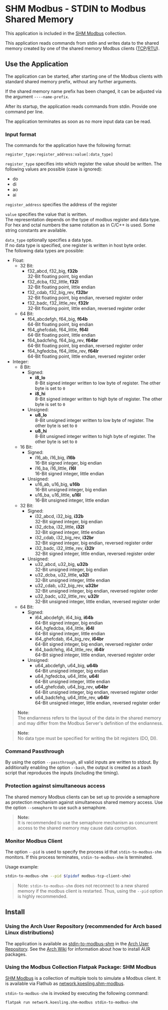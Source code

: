 # SHM Modbus - STDIN to Modbus Shared Memory

This application is included in the [SHM Modbus](../../index.md) collection.

This application reads commands from stdin and writes data to the shared memory created by one of the shared memory Modbus clients ([TCP](../../modbus_clients/tcp/index.md)/[RTU](../../modbus_clients/rtu/index.md)).


## Use the Application

The application can be started, after starting one of the Modbus clients with standard shared memory prefix, without any further arguments.

If the shared memory name prefix has been changed, it can be adjusted via the argument ```----name-prefix```.

After its startup, the application reads commands from stdin. 
Provide one command per line.

The application terminates as soon as no more input data can be read.

### Input format

The commands for the application have the following format:
```
register_type:register_address:value[:data_type]
```

```register_type``` specifies into which register the value should be written.
The following values are possible (case is ignored):
- do
- di
- ao
- ai

```register_address``` specifies the address of the register

```value``` specifies the value that is written.  
The representation depends on the type of modbus register and data type.
For hex and octal numbers the same notation as in C/C++ is used.
Some string constants are available.

```data_type``` optionally specifies a data type.  
If no data type is specified, one register is written in host byte order.  
The following data types are possible:
- Float:
  - 32 Bit:
    - f32_abcd, f32_big, **f32b**  
      32-Bit floating point, big endian
    - f32_dcba, f32_little, **f32l**  
      32-Bit floating point, little endian
    - f32_cdab, f32_big_rev, **f32br**  
      32-Bit floating point, big endian, reversed register order
    - f32_badc, f32_little_rev, **f32lr**  
      32-Bit floating point, little endian, reversed register order
  - 64 Bit:
    - f64_abcdefgh, f64_big, **f64b**  
      64-Bit floating point, big endian
    - f64_ghefcdab, f64_little, **f64l**  
      64-Bit floating point, little endian
    - f64_badcfehg, f64_big_rev, **f64br**  
      64-Bit floating point, big endian, reversed register order
    - f64_hgfedcba, f64_little_rev, **f64lr**  
      64-Bit floating point, little endian, reversed register order
- Integer:
  - 8 Bit:
    - Signed:
      - **i8_lo**  
        8-Bit signed integer written to low byte of register.
        The other byte is set to ```0```
      - **i8_hi**  
        8-Bit signed integer written to high byte of register.
        The other byte is set to ```0```
    - Unsigned:
      - **u8_lo**  
        8-Bit unsigned integer written to low byte of register.
        The other byte is set to ```0```
      - **u8_hi**  
        8-Bit unsigned integer written to high byte of register.
        The other byte is set to ```0```
  - 16 Bit:
    - Signed:
      - i16_ab, i16_big, **i16b**  
        16-Bit signed integer, big endian
      - i16_ba, i16_little, **i16l**  
        16-Bit signed integer, little endian
    - Unsigned:
      - u16_ab, u16_big, **u16b**  
        16-Bit unsigned integer, big endian
      - u16_ba, u16_little, **u16l**  
        16-Bit unsigned integer, little endian
  - 32 Bit:
    - Signed:
      - i32_abcd, i32_big, **i32b**  
        32-Bit signed integer, big endian
      - i32_dcba, i32_little, **i32l**  
        32-Bit signed integer, little endian
      - i32_cdab, i32_big_rev, **i32br**  
        32-Bit signed integer, big endian, reversed register order
      - i32_badc, i32_little_rev, **i32lr**  
        32-Bit signed integer, little endian, reversed register order
    - Unsigned:
      - u32_abcd, u32_big, **u32b**  
        32-Bit unsigned integer, big endian
      - u32_dcba, u32_little, **u32l**  
        32-Bit unsigned integer, little endian
      - u32_cdab, u32_big_rev, **u32br**  
        32-Bit unsigned integer, big endian, reversed register order
      - u32_badc, u32_little_rev, **u32lr**  
        32-Bit unsigned integer, little endian, reversed register order
  - 64 Bit:
    - Signed:
      - i64_abcdefgh, i64_big, **i64b**  
        64-Bit signed integer, big endian
      - i64_hgfedcba, i64_little, **i64l**  
        64-Bit signed integer, little endian
      - i64_ghefcdab, i64_big_rev, **i64br**  
        64-Bit signed integer, big endian, reversed register order
      - i64_badcfehg, i64_little_rev, **i64lr**  
        64-Bit signed integer, little endian, reversed register order
    - Unsigned:
      - u64_abcdefgh, u64_big, **u64b**  
        64-Bit unsigned integer, big endian
      - u64_hgfedcba, u64_little, **u64l**  
        64-Bit unsigned integer, little endian
      - u64_ghefcdab, u64_big_rev, **u64br**  
        64-Bit unsigned integer, big endian, reversed register order
      - u64_badcfehg, u64_little_rev, **u64lr**  
        64-Bit unsigned integer, little endian, reversed register order

> **Note**:  
The endianness refers to the layout of the data in the shared memory and may differ from the Modbus Server's 
definition of the endianness.

> **Note**:  
No data type must be specified for writing the bit registers (DO, DI).

### Command Passthrough

By using the option ```--passthrough```, all valid inputs are written to stdout.
By additionally enabling the option ```--bash```, the output is created as a bash script that reproduces the inputs
(including the timing).

### Protection against simultaneous access

The shared memory Modbus clients can be set up to provide a semaphore as protection mechanism against simultaneous shared memory access. Use the option ```--semaphore``` to use such a semaphore.

> **Note:**  
It is recommended to use the semaphore mechanism as concurrent access to the shared memory may cause data corruption.

### Monitor Modbus Client

The option ```--pid``` is used to specify the process id that ```stdin-to-modbus-shm``` monitors.
If this process terminates, ```stdin-to-modbus-shm``` is terminated.

Usage example:

```bash
stdin-to-modbus-shm --pid $(pidof modbus-tcp-client-shm)
```

> Note: ```stdin-to-modbus-shm``` does not reconnect to a new shared memory if the modbus client is restarted. Thus, using the ```--pid``` option is highly recommended.

## Install

### Using the Arch User Repository (recommended for Arch based Linux distributions)

The application is available as [stdin-to-modbus-shm](https://aur.archlinux.org/packages/stdin-to-modbus-shm) in the [Arch User Repository](https://aur.archlinux.org/).
See the [Arch Wiki](https://wiki.archlinux.org/title/Arch_User_Repository) for information about how to install AUR packages.

### Using the Modbus Collection Flatpak Package: SHM Modbus

[SHM Modbus](https://nikolask-source.github.io/SHM_Modbus/) is a collection of multiple tools to simulate a Modbus client.
It is available via Flathub as [network.koesling.shm-modbus](https://flathub.org/apps/network.koesling.shm-modbus).

```stdin-to-modbus-shm``` is invoked by executing the following command:
```
flatpak run network.koesling.shm-modbus stdin-to-modbus-shm
```
